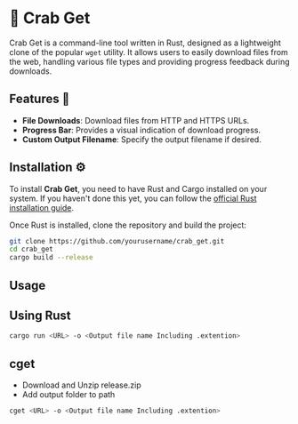 # 🦀 Crab Get

Crab Get is a command-line tool written in Rust, designed as a lightweight clone of the popular `wget` utility. It allows users to easily download files from the web, handling various file types and providing progress feedback during downloads.

## Features 🌟

- **File Downloads**: Download files from HTTP and HTTPS URLs.
- **Progress Bar**: Provides a visual indication of download progress.
- **Custom Output Filename**: Specify the output filename if desired.

## Installation ⚙️

To install **Crab Get**, you need to have Rust and Cargo installed on your system. If you haven't done this yet, you can follow the [official Rust installation guide](https://www.rust-lang.org/tools/install).

Once Rust is installed, clone the repository and build the project:

```bash
git clone https://github.com/yourusername/crab_get.git
cd crab_get
cargo build --release
```

## Usage 

## Using Rust

```bash 
cargo run <URL> -o <Output file name Including .extention>
```
## cget

*  Download and Unzip release.zip 
*  Add output folder to path

```bash 
cget <URL> -o <Output file name Including .extention>
```